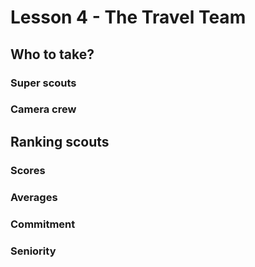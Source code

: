 # Lesson 4 - The Travel Team

## Who to take?

### Super scouts

### Camera crew

## Ranking scouts


### Scores

### Averages

### Commitment


### Seniority
